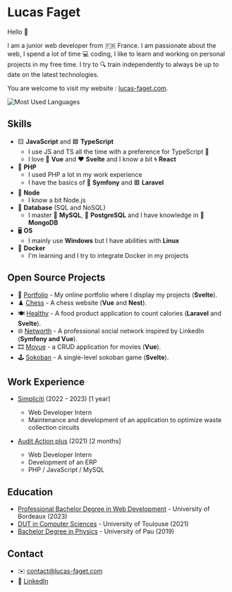 # Lucas Faget

Hello 🙌

I am a junior web developer from 🇫🇷 France.
I am passionate about the web, I spend a lot of time 💻 coding, I like to learn and working on personal projects in my free time. I try to 🔍 train independently to always be up to date on the latest technologies.

You are welcome to visit my website : [lucas-faget.com](https://www.lucas-faget.com).

![Most Used Languages](https://github-readme-stats.vercel.app/api/top-langs/?username=lucas-faget&layout=compact&theme=dark)

## Skills

* 🟨 **JavaScript** and 🟦 **TypeScript**
  * I use JS and TS all the time with a preference for TypeScript 💪
  * I love 💚 **Vue** and ❤️ **Svelte** and I know a bit 🌀 **React**
* 🐘 **PHP**
  * I used PHP a lot in my work experience 
  * I have the basics of 🎵 **Symfony** and 🟥 **Laravel**
* 💎 **Node**
  * I know a bit Node.js
* 💾 **Database** (SQL and NoSQL)
  * I master 🐬 **MySQL**, 🐘 **PostgreSQL** and I have knowledge in 🍃 **MongoDB**
* 🖥️ **OS**
  * I mainly use **Windows** but I have abilities with **Linux**
* 🐋 **Docker**
  * I'm learning and I try to integrate Docker in my projects

## Open Source Projects

* 👦 [Portfolio](https://github.com/lucas-faget/svelte-portfolio) - My online portfolio where I display my projects (**Svelte**).
* ♟️ [Chess](https://github.com/lucas-faget/nest-vue-chess) - A chess website (**Vue** and **Nest**).
* 🍽️ [Healthy](https://github.com/lucas-faget/laravel-healthy) - A food product application to count calories (**Laravel** and **Svelte**).
* 🌐 [Networth](https://github.com/lucas-faget/symfony-vue-networth) - A professional social network inspired by LinkedIn (**Symfony and Vue**).
* 🎞️ [Movue](https://github.com/lucas-faget/vue-movies) - a CRUD application for movies (**Vue**).
* 🕹️ [Sokoban](https://github.com/lucas-faget/svelte-sokoban) - A single-level sokoban game (**Svelte**).

## Work Experience

* [Simpliciti](https://www.simpliciti.fr/) (2022 - 2023) [1 year]
  * Web Developer Intern
  * Maintenance and development of an application to optimize waste collection circuits

* [Audit Action plus](https://auditaction.eu/) (2021) [2 months]
  * Web Developer Intern
  * Development of an ERP
  * PHP / JavaScript / MySQL

## Education

- [Professional Bachelor Degree in Web Development](https://www.iut.u-bordeaux.fr/) - University of Bordeaux (2023)
- [DUT in Computer Sciences](https://iut.univ-tlse3.fr/) - University of Toulouse (2021)
- [Bachelor Degree in Physics](https://formation.univ-pau.fr/fr/catalogue/sciences-technologies-sante-STS/licence-XA/licence-physique-chimie-L3VF0L6T.html) - University of Pau (2019)

## Contact

- ✉️ [contact@lucas-faget.com](mailto:contact@lucas-faget.com)
- 🔗 [LinkedIn](https://www.linkedin.com/in/lucas-faget/)
